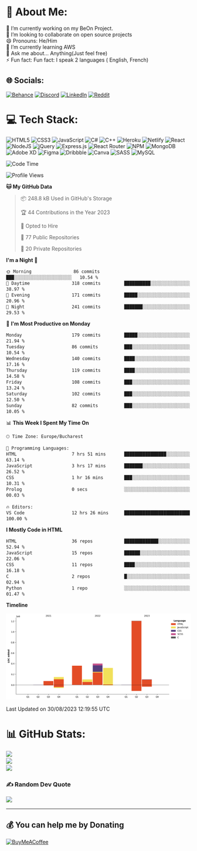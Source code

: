 # 💫 About Me:
🔭 I’m currently working on my BeOn Project. <br>👯 I’m looking to collaborate on open source projects<br>😄 Pronouns: He/Him<br>🌱 I’m currently learning AWS<br>💬 Ask me about... Anything(Just feel free)<br>⚡ Fun fact: Fun fact: I speak 2 languages ( English, French)


## 🌐 Socials:
[![Behance](https://img.shields.io/badge/Behance-1769ff?logo=behance&logoColor=white)](https://behance.net/https://www.behance.net/leroyyoumbi) [![Discord](https://img.shields.io/badge/Discord-%237289DA.svg?logo=discord&logoColor=white)](htttps://discord.gg/Leroy#0512) [![LinkedIn](https://img.shields.io/badge/LinkedIn-%230077B5.svg?logo=linkedin&logoColor=white)](https://linkedin.com/in/https://www.linkedin.com/in/tanguy-leroy-k-youmbi-a02261206/) [![Reddit](https://img.shields.io/badge/Reddit-%23FF4500.svg?logo=Reddit&logoColor=white)](https://reddit.com/user/https://www.reddit.com/user/Fit_Look_9286) 

# 💻 Tech Stack:
![HTML5](https://img.shields.io/badge/html5-%23E34F26.svg?style=flat&logo=html5&logoColor=white) ![CSS3](https://img.shields.io/badge/css3-%231572B6.svg?style=flat&logo=css3&logoColor=white) ![JavaScript](https://img.shields.io/badge/javascript-%23323330.svg?style=flat&logo=javascript&logoColor=%23F7DF1E) ![C#](https://img.shields.io/badge/c%23-%23239120.svg?style=flat&logo=c-sharp&logoColor=white) ![C++](https://img.shields.io/badge/c++-%2300599C.svg?style=flat&logo=c%2B%2B&logoColor=white) ![Heroku](https://img.shields.io/badge/heroku-%23430098.svg?style=flat&logo=heroku&logoColor=white) ![Netlify](https://img.shields.io/badge/netlify-%23000000.svg?style=flat&logo=netlify&logoColor=#00C7B7) ![React](https://img.shields.io/badge/react-%2320232a.svg?style=flat&logo=react&logoColor=%2361DAFB) ![NodeJS](https://img.shields.io/badge/node.js-6DA55F?style=flat&logo=node.js&logoColor=white) ![jQuery](https://img.shields.io/badge/jquery-%230769AD.svg?style=flat&logo=jquery&logoColor=white) ![Express.js](https://img.shields.io/badge/express.js-%23404d59.svg?style=flat&logo=express&logoColor=%2361DAFB) ![React Router](https://img.shields.io/badge/React_Router-CA4245?style=flat&logo=react-router&logoColor=white) ![NPM](https://img.shields.io/badge/NPM-%23000000.svg?style=flat&logo=npm&logoColor=white) ![MongoDB](https://img.shields.io/badge/MongoDB-%234ea94b.svg?style=flat&logo=mongodb&logoColor=white) ![Adobe XD](https://img.shields.io/badge/Adobe%20XD-470137?style=flat&logo=Adobe%20XD&logoColor=#FF61F6) 	![Figma](https://img.shields.io/badge/figma-%23F24E1E.svg?style=flat&logo=figma&logoColor=white) ![Dribbble](https://img.shields.io/badge/Dribbble-EA4C89?style=flat&logo=dribbble&logoColor=white) ![Canva](https://img.shields.io/badge/Canva-%2300C4CC.svg?style=flat&logo=Canva&logoColor=white) ![SASS](https://img.shields.io/badge/SASS-hotpink.svg?style=flat&logo=SASS&logoColor=white) ![MySQL](https://img.shields.io/badge/mysql-%2300f.svg?style=flat&logo=mysql&logoColor=white)

<!--START_SECTION:waka-->
![Code Time](http://img.shields.io/badge/Code%20Time-238%20hrs%2046%20mins-blue)

![Profile Views](http://img.shields.io/badge/Profile%20Views-0-blue)

**🐱 My GitHub Data** 

> 📦 248.8 kB Used in GitHub's Storage 
 > 
> 🏆 44 Contributions in the Year 2023
 > 
> 💼 Opted to Hire
 > 
> 📜 77 Public Repositories 
 > 
> 🔑 20 Private Repositories 
 > 
**I'm a Night 🦉** 

```text
🌞 Morning                86 commits          ███░░░░░░░░░░░░░░░░░░░░░░   10.54 % 
🌆 Daytime                318 commits         ██████████░░░░░░░░░░░░░░░   38.97 % 
🌃 Evening                171 commits         █████░░░░░░░░░░░░░░░░░░░░   20.96 % 
🌙 Night                  241 commits         ███████░░░░░░░░░░░░░░░░░░   29.53 % 
```
📅 **I'm Most Productive on Monday** 

```text
Monday                   179 commits         █████░░░░░░░░░░░░░░░░░░░░   21.94 % 
Tuesday                  86 commits          ███░░░░░░░░░░░░░░░░░░░░░░   10.54 % 
Wednesday                140 commits         ████░░░░░░░░░░░░░░░░░░░░░   17.16 % 
Thursday                 119 commits         ████░░░░░░░░░░░░░░░░░░░░░   14.58 % 
Friday                   108 commits         ███░░░░░░░░░░░░░░░░░░░░░░   13.24 % 
Saturday                 102 commits         ███░░░░░░░░░░░░░░░░░░░░░░   12.50 % 
Sunday                   82 commits          ███░░░░░░░░░░░░░░░░░░░░░░   10.05 % 
```


📊 **This Week I Spent My Time On** 

```text
🕑︎ Time Zone: Europe/Bucharest

💬 Programming Languages: 
HTML                     7 hrs 51 mins       ████████████████░░░░░░░░░   63.14 % 
JavaScript               3 hrs 17 mins       ███████░░░░░░░░░░░░░░░░░░   26.52 % 
CSS                      1 hr 16 mins        ███░░░░░░░░░░░░░░░░░░░░░░   10.31 % 
Prolog                   0 secs              ░░░░░░░░░░░░░░░░░░░░░░░░░   00.03 % 

🔥 Editors: 
VS Code                  12 hrs 26 mins      █████████████████████████   100.00 % 
```

**I Mostly Code in HTML** 

```text
HTML                     36 repos            █████████████░░░░░░░░░░░░   52.94 % 
JavaScript               15 repos            ██████░░░░░░░░░░░░░░░░░░░   22.06 % 
CSS                      11 repos            ████░░░░░░░░░░░░░░░░░░░░░   16.18 % 
C                        2 repos             █░░░░░░░░░░░░░░░░░░░░░░░░   02.94 % 
Python                   1 repo              ░░░░░░░░░░░░░░░░░░░░░░░░░   01.47 % 
```



**Timeline**

![Lines of Code chart](https://raw.githubusercontent.com/Mr-Roy-alt/Mr-Roy-alt/main/assets/bar_graph.png)


 Last Updated on 30/08/2023 12:19:55 UTC
<!--END_SECTION:waka-->

# 📊 GitHub Stats:
![](https://github-readme-stats.vercel.app/api?username=Mr-Roy-alt&theme=dark&hide_border=false&include_all_commits=false&count_private=false)<br/>
![](https://github-readme-streak-stats.herokuapp.com/?user=Mr-Roy-alt&theme=dark&hide_border=false)<br/>
![](https://github-readme-stats.vercel.app/api/top-langs/?username=Mr-Roy-alt&theme=dark&hide_border=false&include_all_commits=false&count_private=false&layout=compact)

### ✍️ Random Dev Quote
![](https://quotes-github-readme.vercel.app/api?type=horizontal&theme=radical)

---
## 💰 You can help me by Donating
  [![BuyMeACoffee](https://img.shields.io/badge/Buy%20Me%20a%20Coffee-ffdd00?style=for-the-badge&logo=buy-me-a-coffee&logoColor=black)](https://buymeacoffee.com/https://www.buymeacoffee.com/leroyyoumb4) 

  <!-- Proudly created with GPRM ( https://gprm.itsvg.in ) -->
  
